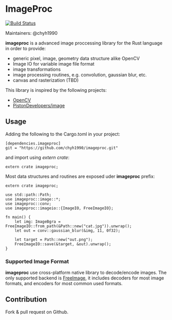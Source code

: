# ImageProc

[![Build Status](https://travis-ci.org/chyh1990/imageproc.svg?branch=master)](https://travis-ci.org/chyh1990/imageproc)

Maintainers: @chyh1990

**imageproc** is a advanced image proccessing library for the Rust language in order to provide:

* generic pixel, image, geometry data structure alike OpenCV
* Image IO for variable image file format
* image transformations
* image processing routines, e.g. convolution, gaussian blur, etc.
* canvas and rasterization (TBD)

This library is inspired by the following projects:

* [OpenCV](http://opencv.org/)
* [PistonDevelopers/image](https://github.com/PistonDevelopers/image)


## Usage

Adding the following to the Cargo.toml in your project:

```
[dependencies.imageproc]
git = "https://github.com/chyh1990/imageproc.git"
```

and import using *extern crate*:

```.rust
extern crate imageproc;
```

Most data structures and routines are exposed uder **imageproc** prefix:

```.rust
extern crate imageproc;

use std::path::Path;
use imageproc::image::*;
use imageproc::conv;
use imageproc::imageio::{ImageIO, FreeImageIO}; 

fn main() {
	let img: ImageBgra = FreeImageIO::from_path(&Path::new("cat.jpg")).unwrap();
	let out = conv::gaussian_blur(&img, 11, 0f32);

	let target = Path::new("out.png");
	FreeImageIO::save(&target, &out).unwrap();
}

``` 

### Supported Image Format

**imageproc** use cross-platform native library to decode/encode images. The only supported backend
is [FreeImage](http://freeimage.sourceforge.net/), it includes decoders for most image formats, and encoders
for most common used formats.

## Contribution

Fork & pull request on Github.


